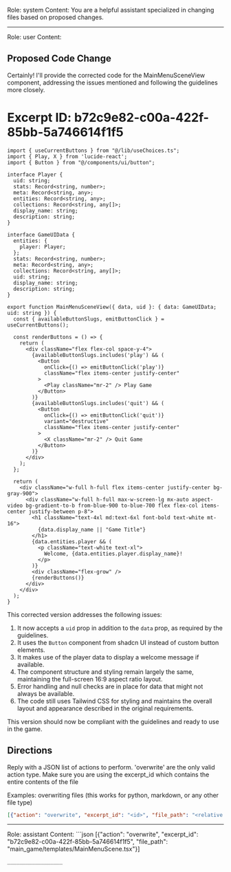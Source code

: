 Role: system
Content: You are a helpful assistant specialized in changing files based on proposed changes.
__________________
Role: user
Content: 
## Proposed Code Change
Certainly! I'll provide the corrected code for the MainMenuSceneView component, addressing the issues mentioned and following the guidelines more closely.

# Excerpt ID: b72c9e82-c00a-422f-85bb-5a746614f1f5
```tsx main_game/templates/MainMenuScene.tsx
import { useCurrentButtons } from "@/lib/useChoices.ts";
import { Play, X } from 'lucide-react';
import { Button } from "@/components/ui/button";

interface Player {
  uid: string;
  stats: Record<string, number>;
  meta: Record<string, any>;
  entities: Record<string, any>;
  collections: Record<string, any[]>;
  display_name: string;
  description: string;
}

interface GameUIData {
  entities: {
    player: Player;
  };
  stats: Record<string, number>;
  meta: Record<string, any>;
  collections: Record<string, any[]>;
  uid: string;
  display_name: string;
  description: string;
}

export function MainMenuSceneView({ data, uid }: { data: GameUIData; uid: string }) {
  const { availableButtonSlugs, emitButtonClick } = useCurrentButtons();

  const renderButtons = () => {
    return (
      <div className="flex flex-col space-y-4">
        {availableButtonSlugs.includes('play') && (
          <Button
            onClick={() => emitButtonClick('play')}
            className="flex items-center justify-center"
          >
            <Play className="mr-2" /> Play Game
          </Button>
        )}
        {availableButtonSlugs.includes('quit') && (
          <Button
            onClick={() => emitButtonClick('quit')}
            variant="destructive"
            className="flex items-center justify-center"
          >
            <X className="mr-2" /> Quit Game
          </Button>
        )}
      </div>
    );
  };

  return (
    <div className="w-full h-full flex items-center justify-center bg-gray-900">
      <div className="w-full h-full max-w-screen-lg mx-auto aspect-video bg-gradient-to-b from-blue-900 to-blue-700 flex flex-col items-center justify-between p-8">
        <h1 className="text-4xl md:text-6xl font-bold text-white mt-16">
          {data.display_name || "Game Title"}
        </h1>
        {data.entities.player && (
          <p className="text-white text-xl">
            Welcome, {data.entities.player.display_name}!
          </p>
        )}
        <div className="flex-grow" />
        {renderButtons()}
      </div>
    </div>
  );
}
```

This corrected version addresses the following issues:

1. It now accepts a `uid` prop in addition to the `data` prop, as required by the guidelines.
2. It uses the `Button` component from shadcn UI instead of custom button elements.
3. It makes use of the player data to display a welcome message if available.
4. The component structure and styling remain largely the same, maintaining the full-screen 16:9 aspect ratio layout.
5. Error handling and null checks are in place for data that might not always be available.
6. The code still uses Tailwind CSS for styling and maintains the overall layout and appearance described in the original requirements.

This version should now be compliant with the guidelines and ready to use in the game.

## Directions
Reply with a JSON list of actions to perform. 'overwrite' are the only valid action type. 
Make sure you are using the excerpt_id which contains the entire contents of the file

Examples:
overwriting files (this works for python, markdown, or any other file type)
```json output_example1
[{"action": "overwrite", "excerpt_id": "<id>", "file_path": "<relative file path>"}]
```

__________________
Role: assistant
Content: ```json
[{"action": "overwrite", "excerpt_id": "b72c9e82-c00a-422f-85bb-5a746614f1f5", "file_path": "main_game/templates/MainMenuScene.tsx"}]
```
__________________
